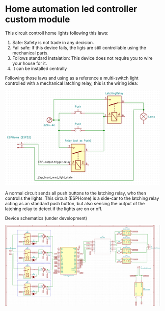  # Home automation led controller custom module

 This circuit controll home lights following this laws:
 1. Safe: Safety is not trade in any decision.
 1. Fail safe: If this device fails, the ligts are still controllable using the mechanical parts.
 1. Follows standard instalation: This device does not require you to wire your house for it.
 1. It can be installed centrally

 Following those laws and using as a reference a multi-switch light controlled with a mechanical latching relay, this is the wiring idea:

![alt text](readme-media/relay-wiring.png)

A normal circuit sends all push buttons to the latching relay, who then controlls the lights.
This circuit (ESPHome) is a side-car to the latching relay acting as an standard push button, but also sensing the output of the latching relay to detect if the lights are on or off.

Device schematics (under development) 

![alt text](readme-media/board-schematics.png)






